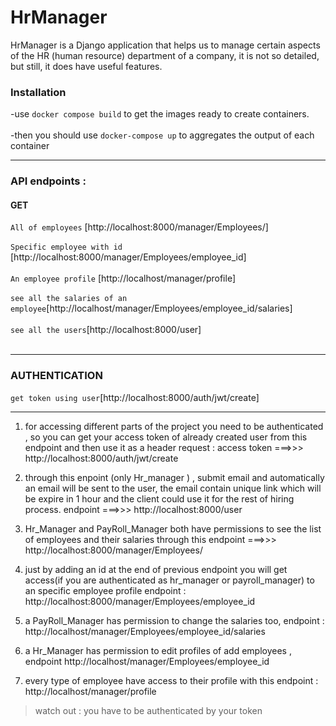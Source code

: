 # HrManager

HrManager is a  Django application that helps us to manage certain aspects of the HR (human resource) department of a company, it is not so detailed, but still, it does have 
useful features.

### Installation

-use `docker compose build` to get the images ready to create containers.<br/><br/>
-then you should use `docker-compose up` to aggregates the output of each container

----
### API endpoints :

#### GET
`All of employees` [http://localhost:8000/manager/Employees/]<br/><br/>
`Specific employee with id`  [http://localhost:8000/manager/Employees/employee_id]<br/><br/>
`An employee profile` [http://localhost/manager/profile]<br/><br/>
`see all the salaries of an employee`[http://localhost/manager/Employees/employee_id/salaries]<br/><br/>
`see all the users`[http://localhost:8000/user]<br/><br/>

----
### AUTHENTICATION
`get token using user`[http://localhost:8000/auth/jwt/create]

----






1. for accessing different parts of the project you need to be authenticated , so you can get your access token of already created user 
    from this endpoint and then use it as a header request  :   access token ===>>> http://localhost:8000/auth/jwt/create
    

2. through this enpoint (only Hr_manager ) , submit email and automatically an email will be sent to the user,
    the email contain unique link which will be expire in 1 hour and the client could use it for the rest of hiring process.
    endpoint ===>>> http://localhost:8000/user 

3. Hr_Manager and PayRoll_Manager both have permissions to see the list of employees and their salaries 
  through this endpoint ===>>> http://localhost:8000/manager/Employees/
  
4. just by adding an id at the end of previous endpoint you will get access(if you are authenticated as hr_manager or payroll_manager) to an specific employee profile 
  endpoint : http://localhost:8000/manager/Employees/employee_id 
  
5. a PayRoll_Manager has permission to change the salaries too, endpoint : http://localhost/manager/Employees/employee_id/salaries

6. a Hr_Manager has permission to edit profiles of add employees , endpoint http://localhost/manager/Employees/employee_id 

7. every type of employee have access to their profile with this endpoint : http://localhost/manager/profile 

>watch out : you have to be authenticated by your token

